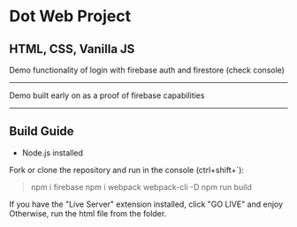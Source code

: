 # Dot Web Project

## HTML, CSS, Vanilla JS

Demo functionality of login with firebase auth and firestore (check console)

---

Demo built early on as a proof of firebase capabilities

---

## Build Guide

- Node.js installed

Fork or clone the repository and run in the console (ctrl+shift+`):

> npm i firebase
> npm i webpack webpack-cli -D
> npm run build

If you have the "Live Server" extension installed, click "GO LIVE" and enjoy
Otherwise, run the html file from the folder.

